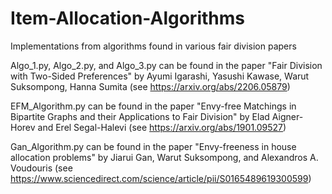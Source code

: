 # Item-Allocation-Algorithms
Implementations from algorithms found in various fair division papers

Algo_1.py, Algo_2.py, and Algo_3.py can be found in the paper "Fair Division with Two-Sided Preferences"
by Ayumi Igarashi, Yasushi Kawase, Warut Suksompong, Hanna Sumita (see https://arxiv.org/abs/2206.05879)

EFM_Algorithm.py can be found in the paper "Envy-free Matchings in Bipartite Graphs and their Applications to Fair Division"
by Elad Aigner-Horev and Erel Segal-Halevi (see https://arxiv.org/abs/1901.09527)

Gan_Algorithm.py can be found in the paper "Envy-freeness in house allocation problems"
by Jiarui Gan, Warut Suksompong, and Alexandros A. Voudouris (see https://www.sciencedirect.com/science/article/pii/S0165489619300599)
